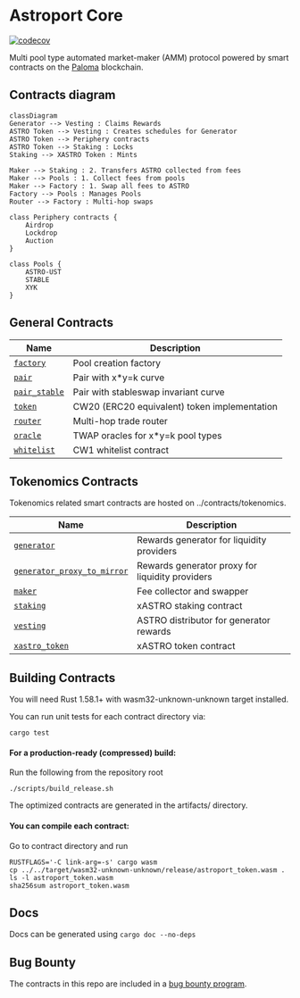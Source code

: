 # Astroport Core

[![codecov](https://codecov.io/gh/astroport-fi/astroport-core/branch/main/graph/badge.svg?token=ROOLZTGZMM)](https://codecov.io/gh/astroport-fi/astroport-core)

Multi pool type automated market-maker (AMM) protocol powered by smart contracts on the [Paloma](https://github.com/palomachain/paloma) blockchain.

## Contracts diagram

```mermaid
classDiagram  
Generator --> Vesting : Claims Rewards
ASTRO Token --> Vesting : Creates schedules for Generator
ASTRO Token --> Periphery contracts
ASTRO Token --> Staking : Locks
Staking --> XASTRO Token : Mints

Maker --> Staking : 2. Transfers ASTRO collected from fees
Maker --> Pools : 1. Collect fees from pools
Maker --> Factory : 1. Swap all fees to ASTRO
Factory --> Pools : Manages Pools
Router --> Factory : Multi-hop swaps

class Periphery contracts {
    Airdrop
    Lockdrop
    Auction
}

class Pools {
    ASTRO-UST
    STABLE
    XYK
}
```

## General Contracts

| Name                                                       | Description                                  |
| ---------------------------------------------------------- | -------------------------------------------- |
| [`factory`](contracts/factory)                             | Pool creation factory                        |
| [`pair`](contracts/pair)                                   | Pair with x*y=k curve                        |
| [`pair_stable`](contracts/pair_stable)                     | Pair with stableswap invariant curve         |
| [`token`](contracts/token)                                 | CW20 (ERC20 equivalent) token implementation |
| [`router`](contracts/router)                               | Multi-hop trade router                       |
| [`oracle`](contracts/periphery/oracle)                     | TWAP oracles for x*y=k pool types            |
| [`whitelist`](contracts/whitelist)                         | CW1 whitelist contract                       |

## Tokenomics Contracts

Tokenomics related smart contracts are hosted on ../contracts/tokenomics.

| Name                                                       | Description                                      |
| ---------------------------------------------------------- | ------------------------------------------------ |
| [`generator`](contracts/tokenomics/generator)                                   | Rewards generator for liquidity providers        |
| [`generator_proxy_to_mirror`](contracts/tokenomics/generator_proxy_to_mirror)   | Rewards generator proxy for liquidity providers  |
| [`maker`](contracts/tokenomics/maker)                                           | Fee collector and swapper                        |
| [`staking`](contracts/tokenomics/staking)                                       | xASTRO staking contract                          |
| [`vesting`](contracts/tokenomics/vesting)                                       | ASTRO distributor for generator rewards          |
| [`xastro_token`](contracts/tokenomics/xastro_token)                             | xASTRO token contract                            |

## Building Contracts

You will need Rust 1.58.1+ with wasm32-unknown-unknown target installed.

You can run unit tests for each contract directory via:

```
cargo test
```

#### For a production-ready (compressed) build:
Run the following from the repository root

```
./scripts/build_release.sh
```

The optimized contracts are generated in the artifacts/ directory.

#### You can compile each contract:
Go to contract directory and run

```
RUSTFLAGS='-C link-arg=-s' cargo wasm
cp ../../target/wasm32-unknown-unknown/release/astroport_token.wasm .
ls -l astroport_token.wasm
sha256sum astroport_token.wasm
```

## Docs

Docs can be generated using `cargo doc --no-deps`

## Bug Bounty

The contracts in this repo are included in a [bug bounty program](https://www.immunefi.com/bounty/astroport).
